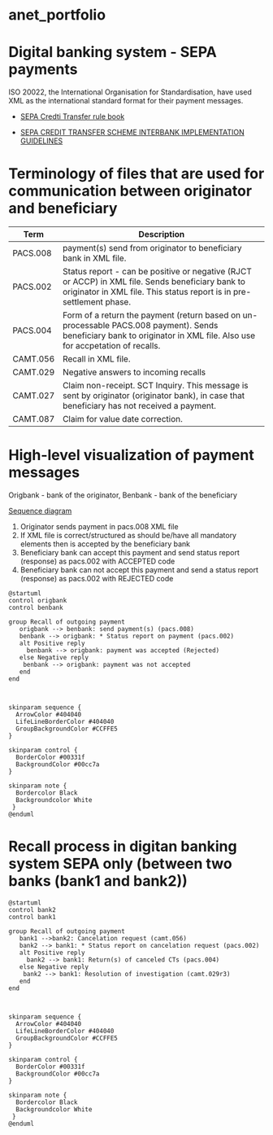 # anet_portfolio

# Digital banking system - SEPA payments
ISO 20022, the International Organisation for Standardisation, have used XML as the international standard format for their payment messages.

- [SEPA Credti Transfer rule book](https://www.europeanpaymentscouncil.eu/sites/default/files/kb/file/2018-03/EPC005-18%20SCT%20Rulebook%202018%20Change%20Request%20Public%20Consultation%20Document.pdf)

- [SEPA CREDIT TRANSFER SCHEME
INTERBANK
IMPLEMENTATION GUIDELINES](https://www.europeanpaymentscouncil.eu/sites/default/files/kb/file/2018-11/EPC115-06%20SCT%20Interbank%20IG%202019%20V1.0.pdf)

# Terminology of files that are used for communication between originator and beneficiary

|Term|Description|
|--|---|
|PACS.008|payment(s) send from originator to beneficiary bank in XML file.|
|PACS.002|Status report - can be positive or negative (RJCT or ACCP) in XML file. Sends beneficiary bank to originator in XML file. This status report is in pre-settlement phase.|
|PACS.004|Form of a return the payment (return based on un-processable PACS.008 payment). Sends beneficiary bank to originator in XML file. Also use for accpetation of recalls.|
|CAMT.056| Recall in XML file.|
|CAMT.029|Negative answers to incoming recalls|
|CAMT.027|Claim non-receipt. SCT Inquiry. This message is sent by originator (originator bank), in case that beneficiary has not received a payment.|
|CAMT.087|Claim for value date correction.|

# High-level visualization of payment messages

Origbank - bank of the originator, Benbank - bank of the beneficiary

[Sequence diagram](http://plantuml.com/sequence-diagram)

1. Originator sends payment in pacs.008 XML file
2. If XML file is correct/structured as should be/have all mandatory elements then is accepted by the beneficiary bank
3. Beneficiary bank can accept this payment and send status report (response) as pacs.002 with ACCEPTED code
4. Beneficiary bank can not accept this payment and send a status report (response) as pacs.002 with REJECTED code

```plantuml
@startuml
control origbank
control benbank

group Recall of outgoing payment
   origbank --> benbank: send payment(s) (pacs.008)
   benbank --> origbank: * Status report on payment (pacs.002)
   alt Positive reply 
     benbank --> origbank: payment was accepted (Rejected)
   else Negative reply
    benbank --> origbank: payment was not accepted      
   end
end



skinparam sequence {
  ArrowColor #404040
  LifeLineBorderColor #404040
  GroupBackgroundColor #CCFFE5
}

skinparam control {
  BorderColor #00331f
  BackgroundColor #00cc7a  
}

skinparam note {
  Bordercolor Black
  Backgroundcolor White
 }
@enduml
```

# Recall process in digitan banking system SEPA only (between two banks (bank1 and bank2))

```plantuml
@startuml
control bank2
control bank1

group Recall of outgoing payment
   bank1 -->bank2: Cancelation request (camt.056)
   bank2 --> bank1: * Status report on cancelation request (pacs.002)
   alt Positive reply
     bank2 --> bank1: Return(s) of canceled CTs (pacs.004)
   else Negative reply
    bank2 --> bank1: Resolution of investigation (camt.029r3)      
   end
end



skinparam sequence {
  ArrowColor #404040
  LifeLineBorderColor #404040
  GroupBackgroundColor #CCFFE5
}

skinparam control {
  BorderColor #00331f
  BackgroundColor #00cc7a  
}

skinparam note {
  Bordercolor Black
  Backgroundcolor White
 }
@enduml
```
